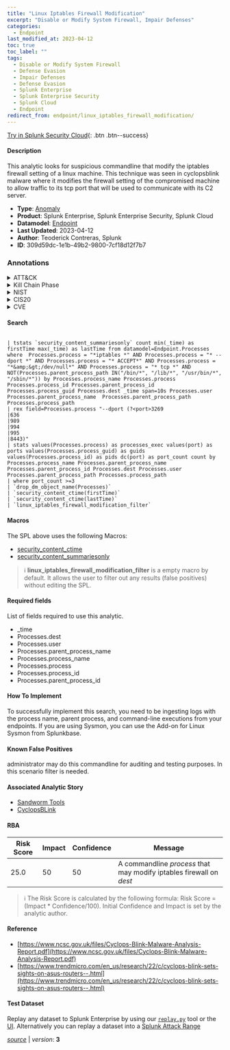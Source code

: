```yaml
---
title: "Linux Iptables Firewall Modification"
excerpt: "Disable or Modify System Firewall, Impair Defenses"
categories:
  - Endpoint
last_modified_at: 2023-04-12
toc: true
toc_label: ""
tags:
  - Disable or Modify System Firewall
  - Defense Evasion
  - Impair Defenses
  - Defense Evasion
  - Splunk Enterprise
  - Splunk Enterprise Security
  - Splunk Cloud
  - Endpoint
redirect_from: endpoint/linux_iptables_firewall_modification/
---
```




[Try in Splunk Security Cloud](https://www.splunk.com/en_us/cyber-security.html){: .btn .btn--success}

#### Description

This analytic looks for suspicious commandline that modify the iptables firewall setting of a linux machine. This technique was seen in cyclopsblink malware where it modifies the firewall setting of the compromised machine to allow traffic to its tcp port that will be used to communicate with its C2 server.

- **Type**: [Anomaly](https://github.com/splunk/security_content/wiki/Detection-Analytic-Types)
- **Product**: Splunk Enterprise, Splunk Enterprise Security, Splunk Cloud
- **Datamodel**: [Endpoint](https://docs.splunk.com/Documentation/CIM/latest/User/Endpoint)
- **Last Updated**: 2023-04-12
- **Author**: Teoderick Contreras, Splunk
- **ID**: 309d59dc-1e1b-49b2-9800-7cf18d12f7b7

### Annotations
<details>
  <summary>ATT&CK</summary>

<div markdown="1">

#### [ATT&CK](https://attack.mitre.org/)

| ID          | Technique   | Tactic         |
| ----------- | ----------- |--------------- |
| [T1562.004](https://attack.mitre.org/techniques/T1562/004/) | Disable or Modify System Firewall | Defense Evasion |

| [T1562](https://attack.mitre.org/techniques/T1562/) | Impair Defenses | Defense Evasion |

</div>
</details>


<details>
  <summary>Kill Chain Phase</summary>

<div markdown="1">

* Exploitation


</div>
</details>


<details>
  <summary>NIST</summary>

<div markdown="1">

* DE.AE



</div>
</details>

<details>
  <summary>CIS20</summary>

<div markdown="1">

* CIS 10



</div>
</details>

<details>
  <summary>CVE</summary>

<div markdown="1">


</div>
</details>


#### Search

```

| tstats `security_content_summariesonly` count min(_time) as firstTime max(_time) as lastTime from datamodel=Endpoint.Processes where  Processes.process = "*iptables *" AND Processes.process = "* --dport *" AND Processes.process = "* ACCEPT*" AND Processes.process = "*&amp;&gt;/dev/null*" AND Processes.process = "* tcp *" AND NOT(Processes.parent_process_path IN("/bin/*", "/lib/*", "/usr/bin/*", "/sbin/*")) by Processes.process_name Processes.process Processes.process_id Processes.parent_process_id Processes.process_guid Processes.dest _time span=10s Processes.user Processes.parent_process_name  Processes.parent_process_path Processes.process_path 
| rex field=Processes.process "--dport (?<port>3269
|636
|989
|994
|995
|8443)" 
| stats values(Processes.process) as processes_exec values(port) as ports values(Processes.process_guid) as guids values(Processes.process_id) as pids dc(port) as port_count count by Processes.process_name Processes.parent_process_name Processes.parent_process_id Processes.dest Processes.user Processes.parent_process_path Processes.process_path 
| where port_count >=3 
| `drop_dm_object_name(Processes)` 
| `security_content_ctime(firstTime)` 
| `security_content_ctime(lastTime)` 
| `linux_iptables_firewall_modification_filter`
```

#### Macros
The SPL above uses the following Macros:
* [security_content_ctime](https://github.com/splunk/security_content/blob/develop/macros/security_content_ctime.yml)
* [security_content_summariesonly](https://github.com/splunk/security_content/blob/develop/macros/security_content_summariesonly.yml)

> :information_source:
> **linux_iptables_firewall_modification_filter** is a empty macro by default. It allows the user to filter out any results (false positives) without editing the SPL.



#### Required fields
List of fields required to use this analytic.
* _time
* Processes.dest
* Processes.user
* Processes.parent_process_name
* Processes.process_name
* Processes.process
* Processes.process_id
* Processes.parent_process_id



#### How To Implement
To successfully implement this search, you need to be ingesting logs with the process name, parent process, and command-line executions from your endpoints. If you are using Sysmon, you can use the Add-on for Linux Sysmon from Splunkbase.
#### Known False Positives
administrator may do this commandline for auditing and testing purposes. In this scenario filter is needed.

#### Associated Analytic Story
* [Sandworm Tools](/stories/sandworm_tools)
* [CyclopsBLink](/stories/cyclopsblink)




#### RBA

| Risk Score  | Impact      | Confidence   | Message      |
| ----------- | ----------- |--------------|--------------|
| 25.0 | 50 | 50 | A commandline $process$ that may modify iptables firewall on $dest$ |


> :information_source:
> The Risk Score is calculated by the following formula: Risk Score = (Impact * Confidence/100). Initial Confidence and Impact is set by the analytic author.


#### Reference

* [https://www.ncsc.gov.uk/files/Cyclops-Blink-Malware-Analysis-Report.pdf](https://www.ncsc.gov.uk/files/Cyclops-Blink-Malware-Analysis-Report.pdf)
* [https://www.trendmicro.com/en_us/research/22/c/cyclops-blink-sets-sights-on-asus-routers--.html](https://www.trendmicro.com/en_us/research/22/c/cyclops-blink-sets-sights-on-asus-routers--.html)



#### Test Dataset
Replay any dataset to Splunk Enterprise by using our [`replay.py`](https://github.com/splunk/attack_data#using-replaypy) tool or the [UI](https://github.com/splunk/attack_data#using-ui).
Alternatively you can replay a dataset into a [Splunk Attack Range](https://github.com/splunk/attack_range#replay-dumps-into-attack-range-splunk-server)




[*source*](https://github.com/splunk/security_content/tree/develop/detections/endpoint/linux_iptables_firewall_modification.yml) \| *version*: **3**
